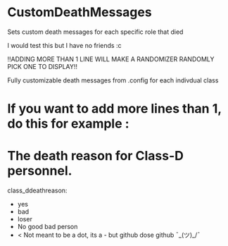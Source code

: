 # CustomDeathMessages
Sets custom death messages for each specific role that died

I would test this but I have no friends :c

!!ADDING MORE THAN 1 LINE WILL MAKE A RANDOMIZER RANDOMLY PICK ONE TO DISPLAY!!

Fully customizable death messages from .config for each indivdual class

# If you want to add more lines than 1, do this for example :

  # The death reason for Class-D personnel.
  class_ddeathreason:
  - yes
  - bad
  - loser
  - No good bad person 
  - < Not meant to be a dot, its a - but github dose github ¯\_(ツ)_/¯
 
